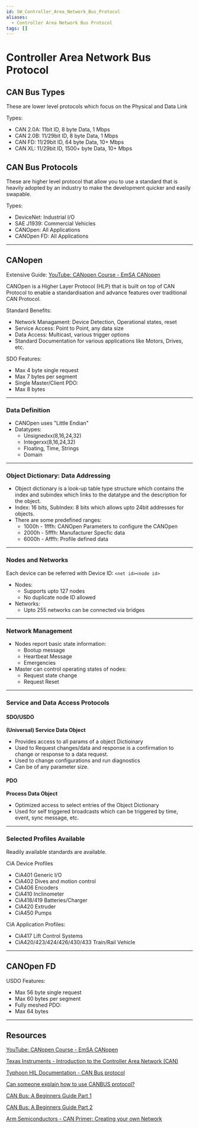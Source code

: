 ```yaml
---
id: SW_Controller_Area_Network_Bus_Protocol
aliases:
  - Controller Area Network Bus Protocol
tags: []
---
```


# Controller Area Network Bus Protocol

## CAN Bus Types

These are lower level protocols which focus on the Physical and Data Link

Types:
- CAN 2.0A: 11bit ID, 8 byte Data, 1 Mbps
- CAN 2.0B: 11/29bit ID, 8 byte Data, 1 Mbps
- CAN FD: 11/29bit ID, 64 byte Data, 10+ Mbps
- CAN XL: 11/29bit ID, 1500+ byte Data, 10+ Mbps

## CAN Bus Protocols

These are higher level protocol that allow you to use a standard that is heavily adopted by an industry to make the development quicker and easily swapable.

Types:
- DeviceNet: Industrial I/O
- SAE J1939: Commercial Vehicles
- CANOpen: All Applications
- CANOpen FD: All Applications

---
## CANopen

Extensive Guide: [YouTube: CANopen Course - EmSA CANopen](https://youtube.com/playlist?list=PLXc1T5NMSXQufsSlsN6unfDxT6ojiK_sn&si=6XUcZh8HnZZHbiwL)

CANOpen is a Higher Layer Protocol (HLP) that is built on top of CAN Protocol to enable a standardisation and advance features over traditional CAN Protocol.

Standard Benefits:
 - Network Managament: Device Detection, Operational states, reset
 - Service Access: Point to Point, any data size
 - Data Access: Multicast, various trigger options
 - Standard Documentation for various applications like Motors, Drives, etc.

SDO Features:
- Max 4 byte single request
- Max 7 bytes per segment
- Single Master/Client
PDO:
- Max 8 bytes
 
---
### Data Definition
- CANOpen uses "Little Endian"
- Datatypes:
	- Unsignedxx(8,16,24,32)
	- Integerxx(8,16,24,32)
	- Floating, Time, Strings
	- Domain

---
### Object Dictionary: Data Addressing
- Object dictionary is a look-up table type structure which contains the index and subindex which links to the datatype and the description for the object.
- Index: 16 bits, SubIndex: 8 bits which allows upto 24bit addresses for objects.
- There are some predefined ranges:
	- 1000h - 1fffh: CANOpen Parameters to configure the CANOpen
	- 2000h - 5fffh: Manufacturer Specfic data
	- 6000h - Afffh: Profile defined data

---
### Nodes and Networks
Each device can be referred with Device ID: `<net id><node id>`
- Nodes:
	- Supports upto 127 nodes
	- No duplicate node ID allowed
- Networks:
	- Upto 255 networks can be connected via bridges

---
### Network Management

- Nodes report basic state information:
	- Bootup message
	- Heartbeat Message
	- Emergencies
- Master can control operating states of nodes:
	- Request state change
	- Request Reset

---

### Service and Data Access Protocols

#### SDO/USDO

**(Universal) Service Data Object**

- Provides access to all params of a object Dictioinary
- Used to Request changes/data and response is a confirmation to change or response to a data request.
- Used to change configurations and run diagnostics
- Can be of any parameter size.
#### PDO

**Process Data Object**

- Optimized access to select entries of the Object Dictionary
- Used for self triggered broadcasts which can be triggered by time, event, sync message, etc.

---

### Selected Profiles Available

Readily available standards are available.

CiA Device Profiles
- CiA401 Generic I/O
 - CiA402 Dives and motion control
 - CiA406 Encoders
 - CiA410 Inclinometer
 - CiA418/419 Batteries/Charger
 - CiA420 Extruder
 - CiA450 Pumps

CiA Application Profiles:
- CiA417 Lift Control Systems
- CiA420/423/424/426/430/433 Train/Rail Vehicle

---

## CANOpen FD

USDO Features:
- Max 56 byte single request
- Max 60 bytes per segment
- Fully meshed
PDO:
- Max 64 bytes

---

## Resources

[YouTube: CANopen Course - EmSA CANopen](https://youtube.com/playlist?list=PLXc1T5NMSXQufsSlsN6unfDxT6ojiK_sn&si=6XUcZh8HnZZHbiwL)

[Texas Instruments - Introduction to the Controller Area Network (CAN)](https://www.ti.com/lit/an/sloa101b/sloa101b.pdf)

[Typhoon HIL Documentation - CAN Bus protocol](https://www.typhoon-hil.com/documentation/typhoon-hil-software-manual/References/can_bus_protocol.html)

[Can someone explain how to use CANBUS protocol?](https://stackoverflow.com/questions/33569507/can-someone-explain-how-to-use-canbus-protocol)

[CAN Bus: A Beginners Guide Part 1](https://youtu.be/YBrU_eZM110?si=aA5Myy0UNug5AIS1)

[CAN Bus: A Beginners Guide Part 2](https://youtu.be/z5CVljiLhvc?si=EGW0jlv_eU0BY4Zc)

[Arm Semiconductors - CAN Primer: Creating your own Network](https://grouper.ieee.org/groups/msc/upamd/pub_docs/CAN.pdf)